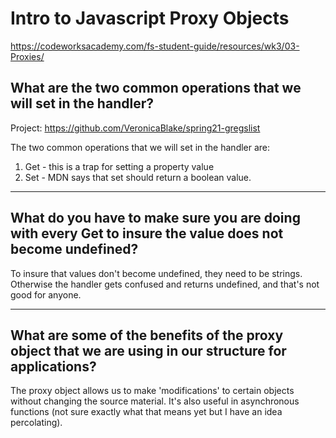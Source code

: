 # Intro to Javascript Proxy Objects
https://codeworksacademy.com/fs-student-guide/resources/wk3/03-Proxies/

## What are the two common operations that we will set in the handler?

Project: https://github.com/VeronicaBlake/spring21-gregslist

The two common operations that we will set in the handler are: 

1. Get - this is a trap for setting a property value 
2. Set - MDN says that set should return a boolean value.


---

## What do you have to make sure you are doing with every Get to insure the value does not become undefined?

To insure that values don't become undefined, they need to be strings. Otherwise the handler gets confused and returns undefined, and that's not good for anyone. 

---

## What are some of the benefits of the proxy object that we are using in our structure for applications?

The proxy object allows us to make 'modifications' to certain objects without changing the source material. It's also useful in asynchronous functions (not sure exactly what that means yet but I have an idea percolating).